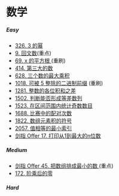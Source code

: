 
# 数学
##### Easy
* [326. 3 的幂](https://leetcode-cn.com/problems/power-of-three/)
* [9. 回文数](https://leetcode-cn.com/problems/palindrome-number/)(重点)
* [69. x 的平方根 ](https://leetcode-cn.com/problems/sqrtx/)(重刷)
* [414. 第三大的数](https://leetcode-cn.com/problems/third-maximum-number/)
* [628. 三个数的最大乘积](https://leetcode-cn.com/problems/maximum-product-of-three-numbers/)
* [1018. 可被 5 整除的二进制前缀](https://leetcode-cn.com/problems/binary-prefix-divisible-by-5/) (重刷)
* [1281. 整数的各位积和之差](https://leetcode-cn.com/problems/subtract-the-product-and-sum-of-digits-of-an-integer/)
* [1502. 判断能否形成等差数列](https://leetcode-cn.com/problems/can-make-arithmetic-progression-from-sequence/)
* [1523. 在区间范围内统计奇数数目](https://leetcode-cn.com/problems/count-odd-numbers-in-an-interval-range/)
* [1688. 比赛中的配对次数](https://leetcode-cn.com/problems/count-of-matches-in-tournament/)
* [1822. 数组元素积的符号](https://leetcode-cn.com/problems/sign-of-the-product-of-an-array/)
* [2057. 值相等的最小索引](https://leetcode-cn.com/problems/smallest-index-with-equal-value/)
* [剑指 Offer 17. 打印从1到最大的n位数](https://leetcode-cn.com/problems/da-yin-cong-1dao-zui-da-de-nwei-shu-lcof/)
##### Medium
* [剑指 Offer 45. 把数组排成最小的数 ](https://leetcode-cn.com/problems/ba-shu-zu-pai-cheng-zui-xiao-de-shu-lcof/)(重点)
* [172. 阶乘后的零](https://leetcode-cn.com/problems/factorial-trailing-zeroes/)
##### Hard
